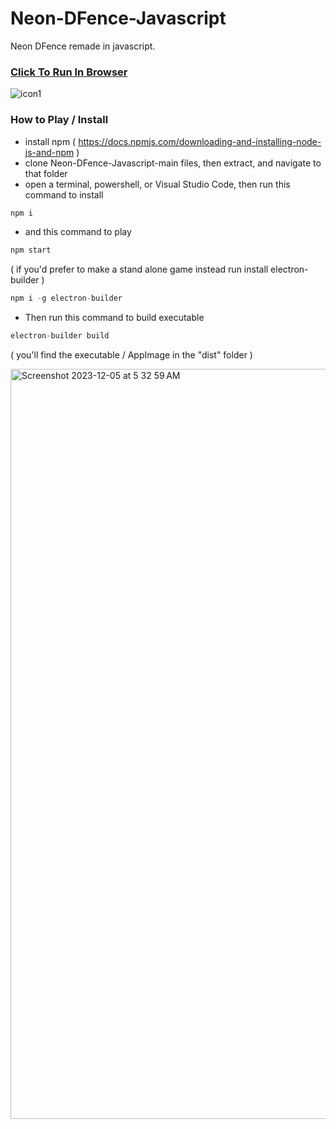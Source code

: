 # Neon-DFence-Javascript
Neon DFence remade in javascript.

### [Click To Run In Browser](https://mainman002.github.io/Neon-DFence-Javascript/)

![icon1](https://user-images.githubusercontent.com/11281480/136726643-76c13bf9-5b28-4ed6-a355-6b63746660fb.png)

### How to Play / Install
* install npm ( https://docs.npmjs.com/downloading-and-installing-node-js-and-npm )
* clone Neon-DFence-Javascript-main files, then extract, and navigate to that folder
* open a terminal, powershell, or Visual Studio Code, then run this command to install

```js
npm i
```
* and this command to play

```js
npm start
```

( if you'd prefer to make a stand alone game instead run install electron-builder )

```js
npm i -g electron-builder
```

* Then run this command to build executable

```js
electron-builder build
```

( you'll find the executable / AppImage in the "dist" folder )

<img width="1200" alt="Screenshot 2023-12-05 at 5 32 59 AM" src="https://github.com/Mainman002/Neon-DFence-Javascript/assets/11281480/9f7d7186-e996-4d9e-900e-92c79566bd56">


